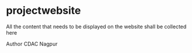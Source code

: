 # projectwebsite
All the content that needs to be displayed on the website shall be collected here
<br>
<p> Author CDAC Nagpur </p>